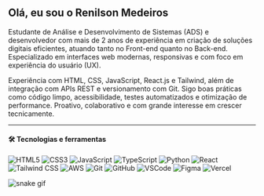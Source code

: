 ## Olá, eu sou o Renilson Medeiros 

Estudante de Análise e Desenvolvimento de Sistemas (ADS) e desenvolvedor com mais de 2 anos de experiência em criação de soluções digitais eficientes, atuando tanto no Front-end quanto no Back-end. Especializado em interfaces web modernas, responsivas e com foco em experiência do usuário (UX).

Experiência com HTML, CSS, JavaScript, React.js e Tailwind, além de integração com APIs REST e versionamento com Git. Sigo boas práticas como código limpo, acessibilidade, testes automatizados e otimização de performance. Proativo, colaborativo e com grande interesse em crescer tecnicamente.

------
#### 🛠️ Tecnologias e ferramentas 

![HTML5](https://img.shields.io/badge/-HTML5-E34F26?style=flat&logo=html5&logoColor=fff)
![CSS3](https://img.shields.io/badge/-CSS3-1572B6?style=flat&logo=css3&logoColor=fff)
![JavaScript](https://img.shields.io/badge/-JavaScript-F7DF1E?style=flat&logo=javascript&logoColor=000)
![TypeScript](https://img.shields.io/badge/-TypeScript-3178C6?style=flat&logo=typescript&logoColor=fff)
![Python](https://img.shields.io/badge/-Python-3776AB?style=flat&logo=python&logoColor=fff)
![React](https://img.shields.io/badge/-React-61DAFB?style=flat&logo=react&logoColor=000)
![Tailwind CSS](https://img.shields.io/badge/-TailwindCSS-06B6D4?style=flat&logo=tailwindcss&logoColor=fff)
![AWS](https://img.shields.io/badge/-AWS-FF9900?style=flat&logo=amazonaws&logoColor=fff)
![Git](https://img.shields.io/badge/-Git-F05032?style=flat&logo=git&logoColor=fff)
![GitHub](https://img.shields.io/badge/-GitHub-181717?style=flat&logo=github&logoColor=fff)
![VSCode](https://img.shields.io/badge/-VSCode-007ACC?style=flat&logo=visual-studio-code&logoColor=fff)
![Figma](https://img.shields.io/badge/-Figma-F24E1E?style=flat&logo=figma&logoColor=fff)
![Vercel](https://img.shields.io/badge/-Vercel-000000?style=flat&logo=vercel&logoColor=fff)

![snake gif](https://github.com/renilson-medeiros/renilson-medeiros/blob/output/github-contribution-grid-snake.svg)

